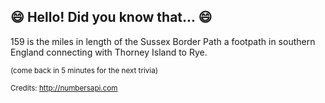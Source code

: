 ## :smile: Hello! Did you know that... :smile:
159 is the miles in length of the Sussex Border Path a footpath in southern England connecting with Thorney Island to Rye.

<sup>(come back in 5 minutes for the next trivia)</sup>


<sup>Credits: http://numbersapi.com</sup>
